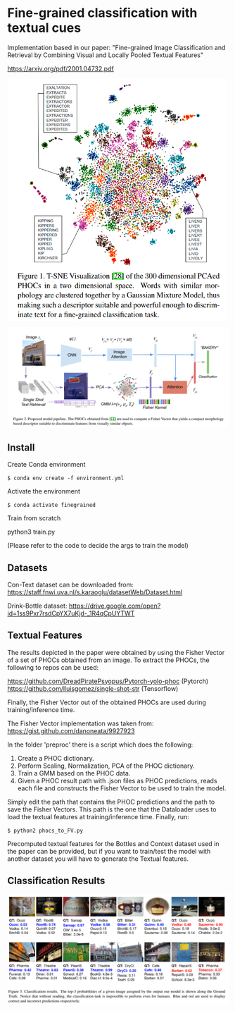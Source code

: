 # Fine-grained classification with textual cues

Implementation based in our paper: "Fine-grained Image Classification and Retrieval by Combining Visual and Locally Pooled Textual Features"

https://arxiv.org/pdf/2001.04732.pdf

<a href="url"><img src="project_images/sample2.png" align="center" height="550" width="500" ></a>
<p></p>

![alt text](project_images/sample1.png?raw=true "Model")



## Install

Create Conda environment

    $ conda env create -f environment.yml

Activate the environment

    $ conda activate finegrained

Train from scratch

python3 train.py 

(Please refer to the code to decide the args to train the model)

## Datasets

Con-Text dataset can be downloaded from:
https://staff.fnwi.uva.nl/s.karaoglu/datasetWeb/Dataset.html

Drink-Bottle dataset:
https://drive.google.com/open?id=1ss9Pxr7rsdCpYX7uKjd-_1R4qCpUYTWT

## Textual Features

The results depicted in the paper were obtained by using the Fisher Vector of a set of PHOCs obtained from an image.
To extract the PHOCs, the following to repos can be used:

 https://github.com/DreadPiratePsyopus/Pytorch-yolo-phoc (Pytorch)
 https://github.com/lluisgomez/single-shot-str (Tensorflow)
 
Finally, the Fisher Vector out of the obtained PHOCs are used during training/inference time.

The Fisher Vector implementation was taken from:
https://gist.github.com/danoneata/9927923

In the folder 'preproc' there is a script which does the following:
1) Create a PHOC dictionary.
2) Perform Scaling, Normalization, PCA of the PHOC dictionary.
3) Train a GMM based on the PHOC data.
4) Given a PHOC result path with .json files as PHOC predictions, reads each file and constructs the Fisher Vector to be used to train the model.

Simply edit the path that contains the PHOC predictions and the path to save  the Fisher Vectors. This path is the one that the Dataloader uses to load the textual features at training/inference time.
Finally, run:

    $ python2 phocs_to_FV.py
    
Precomputed textual features for the Bottles and Context dataset used in the paper can be provided, but if you want to train/test the model with another dataset you will have to generate the Textual features.


## Classification Results
![alt text](project_images/Results.png?raw=true "Results")
